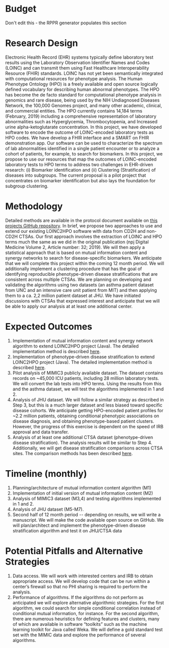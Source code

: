 # Budget
Don't edit this - the RPPR generator populates this section

# Research Design
Electronic Health Record (EHR) systems typically define laboratory test results using the Laboratory Observation Identifier Names and Codes (LOINC) and can transmit them using Fast Healthcare Interoperability Resource (FHIR) standards. LOINC has not yet been semantically integrated with computational resources for phenotype analysis. The Human Phenotype Ontology (HPO) is a freely available and open source logically defined vocabulary for describing human abnormal phenotypes. The HPO has become the de facto standard for computational phenotype analysis in genomics and rare disease, being used by the NIH Undiagnosed Diseases Network, the 100,000 Genomes project, and many other academic, clinical, and commercial entities. The HPO currently contains 14,184 terms (February, 2019) including a comprehensive representation of laboratory abnormalities such as Hyperglycemia, Thrombocytopenia, and Increased urine alpha-ketoglutarate concentration. In this project, we have developed software to encode the outcome of LOINC-encoded laboratory tests as HPO codes. We have develop a FHIR interface and a SMART on FHIR demonstration app. Our software can be used to characterize the spectrum of lab abnormalities identified in a single patient encounter or to analyze a cohort of patients, for example, to search for biomarkers.
In this project, we propose to use our resources that map the outcomes of LOINC-encoded laboratory tests to HPO terms to address two challenges in EHR-driven research: (i) Biomarker identification and (ii) Clustering (Stratification) of diseases into subgroups. The current proposal is a pilot project that concentrates on biomarker identification but also lays the foundation for subgroup clustering.

# Methodology
Detailed methods are available in the protocol document available on [this projects GitHub repository](https://github.com/data2health/ehr2HPO.prj). In brief, we propose two approaches to use and extend our existing LOINC2HPO software with data from CD2H and non-CD2H CTSAs. Our first approach involves the extraction of LOINC and HPO terms much the same as we did in the original publication (npj Digital Medicine Volume 2, Article number: 32; 2019). We will then apply a statistical approach that is based on mutual information content and synergy networks to search for disease-specific biomarkers. We anticipate that we will complete this project within the coming 12 month period. We will additionally implement a clustering procedure that has the goal of identifying reproducible phenotype-driven disease stratifications that are consistent across multiple CTSAs.
We are planning on developing and validating the algorithms using two datasets (an asthma patient dataset from UNC and an intensive care unit patient from MIT) and then applying them to a ca. 2,2 million patient dataset at JHU. We have initiated discussions with CTSAs that expressed interest and anticipate that we will be able to apply our analysis at at least one additional center.

# Expected Outcomes
1. Implementation of  mutual information content and synergy network algorithm to extend LOINC2HPO project (Java). The detailed implementation method is described [here](https://docs.google.com/document/d/1ydNi9X8E-Fb-xdbEzN7mDq6vhrheXFcZ4xBOo30Qwoc/edit?usp=sharing).
2. Implementation of phenotype-driven disease stratification to extend LOINC2HPO project (Java). The detailed implementation method is described [here](https://docs.google.com/document/d/1ydNi9X8E-Fb-xdbEzN7mDq6vhrheXFcZ4xBOo30Qwoc/edit?usp=sharing).
3. Pilot analysis of MIMIC3 publicly available dataset. The dataset contains records on ~45,000 ICU patients, including 28 million laboratory tests. We will convert the lab tests into HPO terms. Using the results from this and the asthma dataset, we will test the algorithms implemented in 1 and 2.
4. Analysis of JHU dataset. We will follow a similar strategy as described in Step 3, but this is a much larger dataset and less biased toward specific disease cohorts. We anticipate getting HPO-encoded patient profiles for ~2.2 million patients,  obtaining conditional phenotypic associations on disease diagnosis, and obtaining phenotype-based patient clusters. However, the progress of this exercise is dependent on the speed of IRB approval and data transfer. 
5. Analysis of at least one additional CTSA dataset (phenotype-driven disease stratification). The analysis results will be similar to Step 4. Additionally, we will get disease stratification comparisons across CTSA sites. The comparison methods has been described [here](https://docs.google.com/document/d/1ydNi9X8E-Fb-xdbEzN7mDq6vhrheXFcZ4xBOo30Qwoc/edit?usp=sharing).

# Timeline (monthly)
1. Planning/architecture of mutual information content algorithm (M1)
2. Implementation of initial version of mutual information content (M2)
3. Analysis of MIMIC3 dataset (M3,4) and testing algorithms implemented in 1 and 2.
4. Analysis of JHU dataset (M5-M7).
5. Second half of 12 month period -- depending on results, we will write a manuscript. We will make the code available open source on GitHub. We will plan/architect and implement the phenotype-driven disease stratification algorithm and test it on JHU/CTSA data

# Potential Pitfalls and Alternative Strategies
1. Data access. We will work with interested centers and IRB to obtain appropriate access. We will develop code that can be run within a center’s firewall so that no PHI sharing is required to perform the analysis.
2. Performance of algorithms. If the algorithms do not perform as anticipated we will explore alternative algorithmic strategies. For the first algorithm, we could search for simple conditional correlation instead of conditional mutual information, for instance. For the second algorithm, there are numerous heuristics for defining features and clusters, many of which are available in software “toolkits” such as the machine learning toolkit for Java called Weka. We will define a gold standard test set with the MIMIC data and explore the performance of several algorithms.

